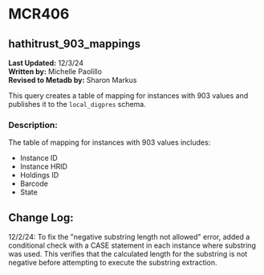 # MCR406

## hathitrust_903_mappings

**Last Updated:** 12/3/24  
**Written by:** Michelle Paolillo  
**Revised to Metadb by:** Sharon Markus  

This query creates a table of mapping for instances with 903 values and publishes it to the `local_digpres` schema.

### Description:
The table of mapping for instances with 903 values includes:
- Instance ID
- Instance HRID
- Holdings ID
- Barcode
- State

## Change Log:
12/2/24: To fix the "negative substring length not allowed" error, added a conditional check with a CASE statement in each instance where substring was used. 
This verifies that the calculated length for the substring is not negative before attempting to execute the substring extraction.

